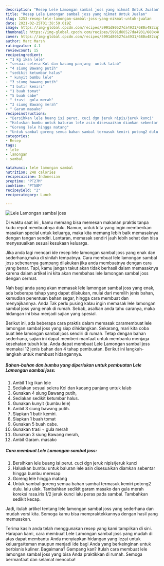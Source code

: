 ```yaml
---
description: "Resep Lele Lamongan sambal joss yang nikmat Untuk Jualan"
title: "Resep Lele Lamongan sambal joss yang nikmat Untuk Jualan"
slug: 1253-resep-lele-lamongan-sambal-joss-yang-nikmat-untuk-jualan
date: 2021-02-25T01:38:50.019Z
image: https://img-global.cpcdn.com/recipes/5991d80527da4931/680x482cq70/lele-lamongan-sambal-joss-foto-resep-utama.jpg
thumbnail: https://img-global.cpcdn.com/recipes/5991d80527da4931/680x482cq70/lele-lamongan-sambal-joss-foto-resep-utama.jpg
cover: https://img-global.cpcdn.com/recipes/5991d80527da4931/680x482cq70/lele-lamongan-sambal-joss-foto-resep-utama.jpg
author: Marc Marsh
ratingvalue: 4.1
reviewcount: 15
recipeingredient:
- "1 kg ikan lele"
- "sesuai selera Kol dan kacang panjang  untuk lalab"
- "4 siung Bawang putih"
- "sedikit ketumbar halus"
- " kunyit bumbu lele"
- "3 siung bawang putih"
- "1 butir kemiri"
- "1 buah tomat"
- "5 buah cabe"
- " trasi  gula merah"
- "3 siung Bawang merah"
- " Garam masako"
recipeinstructions:
- "Bersihkan lele buang isi perut. cuci dgn jeruk nipis/jeruk kunci"
- "Haluskan bumbu untuk baluran lele asin disesuaikan diamkan sebentar hingga bumbu meresap"
- "Goreng lele hingga matang"
- "Untuk sambal goreng semua bahan sambal termasuk kemiri potong2 dulu. lalu ulek. Tambahkan sedikit garam masako dan gula merah koreksi rasa.iris 1/2 jeruk kunci lalu peras pada sambal. Tambahkan sedikit kecap."
categories:
- Resep
tags:
- lele
- lamongan
- sambal

katakunci: lele lamongan sambal 
nutrition: 248 calories
recipecuisine: Indonesian
preptime: "PT27M"
cooktime: "PT58M"
recipeyield: "2"
recipecategory: Lunch

---
```



![Lele Lamongan sambal joss](https://img-global.cpcdn.com/recipes/5991d80527da4931/680x482cq70/lele-lamongan-sambal-joss-foto-resep-utama.jpg)

Di waktu  saat ini , kamu memang bisa memesan makanan praktis tanpa kudu repot membuatnya dulu. Namun, untuk kita yang ingin memberikan masakan special untuk keluarga, maka kita memang lebih baik memasaknya dengan tangan sendiri. Lantaran, memasak sendiri jauh lebih sehat dan bisa menyesuaikan sesuai kesukaan keluarga.

Jika anda lagi mencari ide resep lele lamongan sambal joss yang enak dan sederhana,maka di sinilah tempatnya. Cara membuat lele lamongan sambal joss  sebenarnya gampang dilakukan jika anda membuatnya dengan cara yang benar. Tapi, kamu jangan takut akan tidak berhasil dalam memasaknya 
karena dalam artikel ini kita akan membahas lele lamongan sambal joss dengan cermat.  



Nah bagi anda yang akan memasak lele lamongan sambal joss yang enak, ada beberapa tahap yang dapat dilakukan, mulai dari memilih jenis bahan, kemudian penentuan bahan segar, hingga cara membuat dan menyajikannya. Anda Tak perlu pusing kalau ingin memasak lele lamongan sambal joss yang enak di rumah. Sebab, asalkan anda  tahu caranya, maka hidangan ini bisa menjadi sajian yang spesial.

Berikut ini, ada beberapa cara praktis  dalam memasak caramembuat lele lamongan sambal joss yang siap dihidangkan. Sekarang, mari kita coba buat lele lamongan sambal joss sendiri di rumah. Tetap dengan bahan sederhana, sajian ini dapat memberi manfaat untuk membantu menjaga kesehatan tubuh kita. Anda dapat membuat Lele Lamongan sambal joss memakai 12 jenis bahan dan 4 tahap pembuatan. Berikut ini langkah-langkah untuk membuat hidangannya.

<!--inarticleads1-->

##### Bahan-bahan dan bumbu yang diperlukan untuk pembuatan Lele Lamongan sambal joss:

1. Ambil 1 kg ikan lele
1. Sediakan sesuai selera Kol dan kacang panjang  untuk lalab
1. Gunakan 4 siung Bawang putih,
1. Sediakan sedikit ketumbar halus.
1. Gunakan  kunyit (bumbu lele)
1. Ambil 3 siung bawang putih.
1. Siapkan 1 butir kemiri.
1. Siapkan 1 buah tomat
1. Gunakan 5 buah cabe.
1. Gunakan  trasi + gula merah
1. Gunakan 3 siung Bawang merah,
1. Ambil  Garam. masako




<!--inarticleads2-->

##### Cara membuat Lele Lamongan sambal joss:

1. Bersihkan lele buang isi perut. cuci dgn jeruk nipis/jeruk kunci
1. Haluskan bumbu untuk baluran lele asin disesuaikan diamkan sebentar hingga bumbu meresap
1. Goreng lele hingga matang
1. Untuk sambal goreng semua bahan sambal termasuk kemiri potong2 dulu. lalu ulek. Tambahkan sedikit garam masako dan gula merah koreksi rasa.iris 1/2 jeruk kunci lalu peras pada sambal. Tambahkan sedikit kecap.




Jadi, itulah artikel tentang  lele lamongan sambal joss  yang sederhana dan mudah versi kita. Semoga kamu bisa mempraktekkannya dengan hasil yang memuaskan. 

Terima kasih anda telah menggunakan resep yang kami tampilkan di sini. Harapan kami, cara membuat  Lele Lamongan sambal joss yang mudah di atas dapat membantu Anda menyiapkan hidangan yang lezat untuk keluarga/teman maupun menjadi ide bagi Anda yang berkeinginan untuk berbisnis kuliner. Bagaimana? Gampang kan? Itulah cara membuat lele lamongan sambal joss yang bisa Anda praktikkan di rumah. Semoga bermanfaat dan selamat mencoba!

